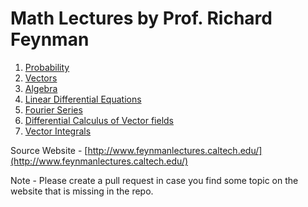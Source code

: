 # Math Lectures by Prof. Richard Feynman
  
1) [Probability](http://www.feynmanlectures.caltech.edu/I_06.html)
2) [Vectors](http://www.feynmanlectures.caltech.edu/I_11.html) 
3) [Algebra](http://www.feynmanlectures.caltech.edu/I_22.html)
4) [Linear Differential Equations](http://www.feynmanlectures.caltech.edu/I_25.html#Ch25-S1)
5) [Fourier Series](http://www.feynmanlectures.caltech.edu/I_50.html#Ch50-S2)
6) [Differential Calculus of Vector fields](http://www.feynmanlectures.caltech.edu/II_02.html)
7) [Vector Integrals](http://www.feynmanlectures.caltech.edu/II_03.html#Ch3-S1)  

Source Website - [http://www.feynmanlectures.caltech.edu/](http://www.feynmanlectures.caltech.edu/)  

Note - Please create a pull request in case you find some topic on the website that is missing in the repo.  
